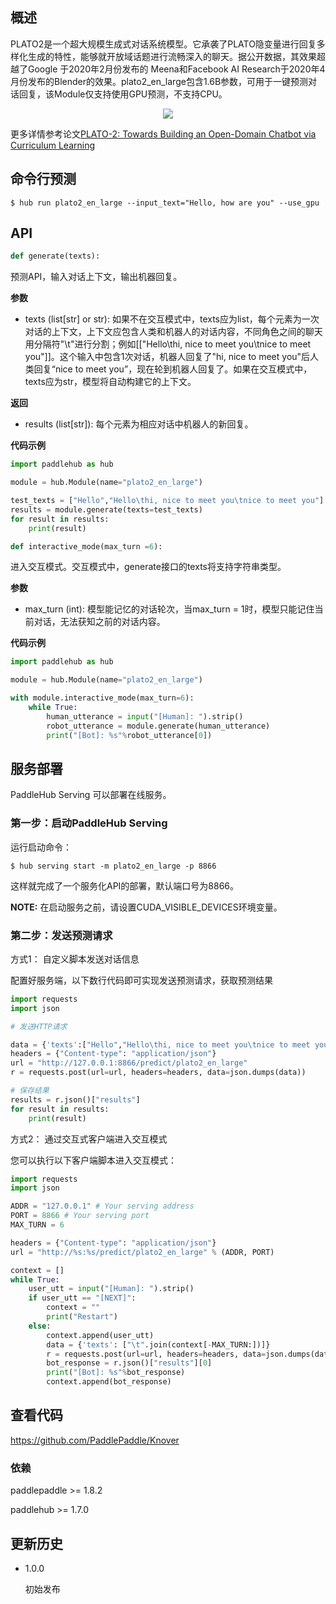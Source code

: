 ## 概述

PLATO2是一个超大规模生成式对话系统模型。它承袭了PLATO隐变量进行回复多样化生成的特性，能够就开放域话题进行流畅深入的聊天。据公开数据，其效果超越了Google 于2020年2月份发布的 Meena和Facebook AI Research于2020年4月份发布的Blender的效果。plato2_en_large包含1.6B参数，可用于一键预测对话回复，该Module仅支持使用GPU预测，不支持CPU。
<p align="center">
<img src="https://image.jiqizhixin.com/uploads/editor/65107b78-0259-4121-b8c5-a090f9d3175b/640.png" hspace='10'/> <br />
</p>

更多详情参考论文[PLATO-2: Towards Building an Open-Domain Chatbot via Curriculum Learning](https://arxiv.org/abs/2006.16779)

## 命令行预测

```shell
$ hub run plato2_en_large --input_text="Hello, how are you" --use_gpu
```

## API

```python
def generate(texts):
```

预测API，输入对话上下文，输出机器回复。

**参数**

* texts (list\[str\] or str): 如果不在交互模式中，texts应为list，每个元素为一次对话的上下文，上下文应包含人类和机器人的对话内容，不同角色之间的聊天用分隔符"\t"进行分割；例如[["Hello\thi, nice to meet you\tnice to meet you"]]。这个输入中包含1次对话，机器人回复了"hi, nice to meet you"后人类回复“nice to meet you”，现在轮到机器人回复了。如果在交互模式中，texts应为str，模型将自动构建它的上下文。

**返回**

* results (list\[str\]): 每个元素为相应对话中机器人的新回复。

**代码示例**

```python
import paddlehub as hub

module = hub.Module(name="plato2_en_large")

test_texts = ["Hello","Hello\thi, nice to meet you\tnice to meet you"]
results = module.generate(texts=test_texts)
for result in results:
    print(result)
```

```python
def interactive_mode(max_turn =6):
```

进入交互模式。交互模式中，generate接口的texts将支持字符串类型。

**参数**

* max_turn (int): 模型能记忆的对话轮次，当max_turn = 1时，模型只能记住当前对话，无法获知之前的对话内容。

**代码示例**

```python
import paddlehub as hub

module = hub.Module(name="plato2_en_large")

with module.interactive_mode(max_turn=6):
    while True:
        human_utterance = input("[Human]: ").strip()
        robot_utterance = module.generate(human_utterance)
        print("[Bot]: %s"%robot_utterance[0])
```

## 服务部署

PaddleHub Serving 可以部署在线服务。

### 第一步：启动PaddleHub Serving

运行启动命令：
```shell
$ hub serving start -m plato2_en_large -p 8866
```

这样就完成了一个服务化API的部署，默认端口号为8866。

**NOTE:** 在启动服务之前，请设置CUDA\_VISIBLE\_DEVICES环境变量。

### 第二步：发送预测请求

方式1： 自定义脚本发送对话信息

配置好服务端，以下数行代码即可实现发送预测请求，获取预测结果

```python
import requests
import json

# 发送HTTP请求

data = {'texts':["Hello","Hello\thi, nice to meet you\tnice to meet you"]}
headers = {"Content-type": "application/json"}
url = "http://127.0.0.1:8866/predict/plato2_en_large"
r = requests.post(url=url, headers=headers, data=json.dumps(data))

# 保存结果
results = r.json()["results"]
for result in results:
    print(result)
```

方式2： 通过交互式客户端进入交互模式

您可以执行以下客户端脚本进入交互模式：

```python
import requests
import json

ADDR = "127.0.0.1" # Your serving address
PORT = 8866 # Your serving port
MAX_TURN = 6

headers = {"Content-type": "application/json"}
url = "http://%s:%s/predict/plato2_en_large" % (ADDR, PORT)

context = []
while True:
    user_utt = input("[Human]: ").strip()
    if user_utt == "[NEXT]":
        context = ""
        print("Restart")
    else:
        context.append(user_utt)
        data = {'texts': ["\t".join(context[-MAX_TURN:])]}
        r = requests.post(url=url, headers=headers, data=json.dumps(data))
        bot_response = r.json()["results"][0]
        print("[Bot]: %s"%bot_response)
        context.append(bot_response)
```

## 查看代码

https://github.com/PaddlePaddle/Knover

### 依赖

paddlepaddle >= 1.8.2

paddlehub >= 1.7.0


## 更新历史

* 1.0.0

  初始发布
